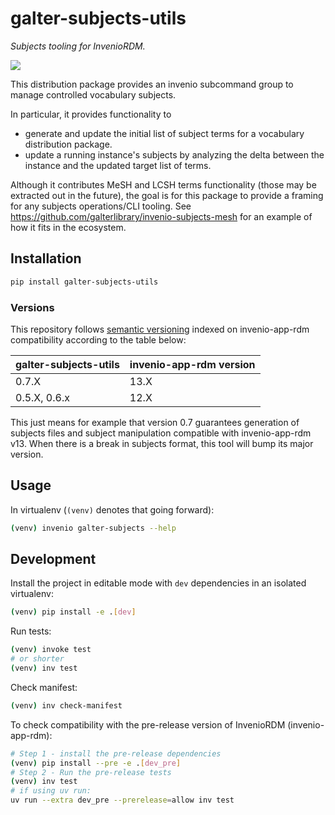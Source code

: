 # galter-subjects-utils

*Subjects tooling for InvenioRDM.*

<a href="https://pypi.org/project/galter-subjects-utils/">
  <img src="https://img.shields.io/pypi/v/galter-subjects-utils.svg">
</a>

This distribution package provides an invenio subcommand group to manage controlled vocabulary subjects.

In particular, it provides functionality to

- generate and update the initial list of subject terms for a vocabulary distribution package.
- update a running instance's subjects by analyzing the delta between the instance and the updated target list of terms.

Although it contributes MeSH and LCSH terms functionality (those may be extracted out in the future), the goal is for this package to provide a framing for any subjects operations/CLI tooling. See https://github.com/galterlibrary/invenio-subjects-mesh for an example
of how it fits in the ecosystem.

## Installation

```bash
pip install galter-subjects-utils
```

### Versions

This repository follows [semantic versioning](https://semver.org/) indexed on invenio-app-rdm compatibility according to the table below:

| galter-subjects-utils | invenio-app-rdm version |
| --------------------- | ----------------------- |
| 0.7.X                 | 13.X                    |
| 0.5.X, 0.6.x          | 12.X                    |

This just means for example that version 0.7 guarantees generation of subjects files and subject manipulation compatible with invenio-app-rdm v13. When there is a break in subjects format, this tool will bump its major version.

## Usage

In virtualenv (`(venv)` denotes that going forward):

```bash
(venv) invenio galter-subjects --help
```

## Development

Install the project in editable mode with `dev` dependencies in an isolated virtualenv:

```bash
(venv) pip install -e .[dev]
```

Run tests:

```bash
(venv) invoke test
# or shorter
(venv) inv test
```

Check manifest:

```bash
(venv) inv check-manifest
```

To check compatibility with the pre-release version of InvenioRDM (invenio-app-rdm):

```bash
# Step 1 - install the pre-release dependencies
(venv) pip install --pre -e .[dev_pre]
# Step 2 - Run the pre-release tests
(venv) inv test
# if using uv run:
uv run --extra dev_pre --prerelease=allow inv test
```
